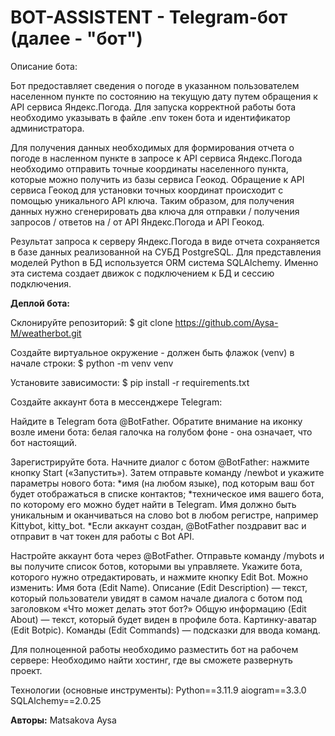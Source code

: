 # BOT-ASSISTENT - Telegram-бот (далее - "бот")

Описание бота:

Бот предоставляет сведения о погоде в указанном пользователем населенном пункте по состоянию на текущую дату путем обращения к API сервиса Яндекс.Погода.
Для запуска корректной работы бота необходимо указывать в файле .env токен бота и идентификатор администратора.

Для получения данных необходимых для формирования отчета о погоде в насленном пункте в запросе к API сервиса Яндекс.Погода необходимо отправить точные координаты населенного пункта, которые можно получить из базы сервиса Геокод.
Обращение к API сервиса Геокод для установки точных координат происходит с помощью уникального API ключа.
Таким образом, для получения данных нужно сгенерировать два ключа для отправки / получения запросов / ответов на / от API Яндекс.Погода и API Геокод.

Результат запроса к серверу Яндекс.Погода в виде отчета сохраняется в базе данных реализованной на СУБД PostgreSQL.
Для представления моделей Python в БД используется ORM система SQLAlchemy. Именно эта система создает движок с подключением к БД и сессию подключения.


**Деплой бота:**

Склонируйте репозиторий: $ git clone https://github.com/Aysa-M/weatherbot.git

Создайте виртуальное окружение - должен быть флажок (venv) в начале строки: $ python -m venv venv

Установите зависимости: $ pip install -r requirements.txt

Создайте аккаунт бота в мессенджере Telegram:

Найдите в Telegram бота @BotFather. Обратите внимание на иконку возле имени бота: белая галочка на голубом фоне - она означает, что бот настоящий.

Зарегистрируйте бота. Начните диалог с ботом @BotFather: нажмите кнопку Start («Запустить»). Затем отправьте команду /newbot и укажите параметры нового бота:
*имя (на любом языке), под которым ваш бот будет отображаться в списке контактов;
*техническое имя вашего бота, по которому его можно будет найти в Telegram. Имя должно быть уникальным и оканчиваться на слово bot в любом регистре, например Kittybot, kitty_bot.
*Если аккаунт создан, @BotFather поздравит вас и отправит в чат токен для работы с Bot API.

Настройте аккаунт бота через @BotFather. Отправьте команду /mybots и вы получите список ботов, которыми вы управляете. Укажите бота, которого нужно отредактировать, и нажмите кнопку Edit Bot. Можно изменить: Имя бота (Edit Name). Описание (Edit Description) — текст, который пользователи увидят в самом начале диалога с ботом под заголовком «Что может делать этот бот?» Общую информацию (Edit About) — текст, который будет виден в профиле бота. Картинку-аватар (Edit Botpic). Команды (Edit Commands) — подсказки для ввода команд.

Для полноценной работы необходимо разместить бот на рабочем сервере: Необходимо найти хостинг, где вы сможете развернуть проект.

Технологии (основные инструменты):
Python==3.11.9
aiogram==3.3.0
SQLAlchemy==2.0.25

**Авторы:**
Matsakova Aysa